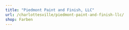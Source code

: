 ```yaml
---
title: "Piedmont Paint and Finish, LLC"
url: /charlottesville/piedmont-paint-and-finish-llc/
shop: Farben
---
```

